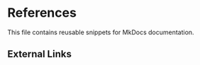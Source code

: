 # References

This file contains reusable snippets for MkDocs documentation.

## External Links

[docs]: https://docs.readme-ai.com/
[cli-demo]: https://github.com/eli64s/readme-ai/tree/main/examples
[streamlit-demo]: https://readmeai.streamlit.app/

<!-- --8<-- [start:links-install] -->
<!-- INSTALLATION LINKS -->
[pip]: https://pip.pypa.io/en/stable/
[pipx]: https://pipx.pypa.io/stable/
[uv]: https://docs.astral.sh/uv/
[pypi]: https://pypi.org/project/readmeai/
[python]: https://www.python.org/
<!-- --8<-- [end:links-install] -->

<!-- --8<-- [start:links-main] -->
<!-- LLM SERVICES -->
[anthropic]: https://docs.anthropic.com/en/home
[gemini]: https://ai.google.dev/tutorials/python_quickstart
[ollama]: https://github.com/ollama/ollama
[openai]: https://platform.openai.com/docs/quickstart/account-setup
<!-- --8<-- [end:links-main] -->

<!-- --8<-- [start:simple-icons] -->
<!-- SIMPLE ICONS -->
[simple-icons]: https://simpleicons.org/
<!-- --8<-- [end:simple-icons] -->

